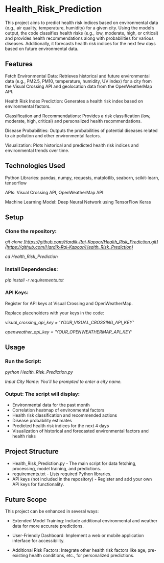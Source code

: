 # Health_Risk_Prediction
This project aims to predict health risk indices based on environmental data (e.g., air quality, temperature, humidity) for a given city. Using the model’s output, the code classifies health risks (e.g., low, moderate, high, or critical) and provides health recommendations along with probabilities for various diseases. Additionally, it forecasts health risk indices for the next few days based on future environmental data.

## Features
Fetch Environmental Data: Retrieves historical and future environmental data (e.g., PM2.5, PM10, temperature, humidity, UV index) for a city from the Visual Crossing API and geolocation data from the OpenWeatherMap API.

Health Risk Index Prediction: Generates a health risk index based on environmental factors.

Classification and Recommendations: Provides a risk classification (low, moderate, high, critical) and personalized health recommendations.

Disease Probabilities: Outputs the probabilities of potential diseases related to air pollution and other environmental factors.

Visualization: Plots historical and predicted health risk indices and environmental trends over time.

## Technologies Used
Python Libraries: pandas, numpy, requests, matplotlib, seaborn, scikit-learn, tensorflow

APIs: Visual Crossing API, OpenWeatherMap API

Machine Learning Model: Deep Neural Network using TensorFlow Keras 

## Setup
### Clone the repository:

*git clone [https://github.com/Hardik-Raj-Kapoor/Health_Risk_Prediction.git](https://github.com/Hardik-Raj-Kapoor/Health_Risk_Prediction)*

*cd Health_Risk_Prediction*

### Install Dependencies:

*pip install -r requirements.txt*

### API Keys:

Register for API keys at Visual Crossing and OpenWeatherMap.

Replace placeholders with your keys in the code:

*visual_crossing_api_key = 'YOUR_VISUAL_CROSSING_API_KEY'*

*openweather_api_key = 'YOUR_OPENWEATHERMAP_API_KEY'*

## Usage
### Run the Script:

*python Health_Risk_Prediction.py*

*Input City Name: You’ll be prompted to enter a city name.*

### Output: The script will display:

+ Environmental data for the past month
+ Correlation heatmap of environmental factors
+ Health risk classification and recommended actions
+ Disease probability estimates
+ Predicted health risk indices for the next 4 days
+ Visualization of historical and forecasted environmental factors and health risks

## Project Structure
+ Health_Risk_Prediction.py - The main script for data fetching, processing, model training, and predictions.
+ requirements.txt - Lists required Python libraries.
+ API keys (not included in the repository) - Register and add your own API keys for functionality.

## Future Scope
This project can be enhanced in several ways:

+ Extended Model Training: Include additional environmental and weather data for more accurate predictions.

+ User-Friendly Dashboard: Implement a web or mobile application interface for accessibility.

+ Additional Risk Factors: Integrate other health risk factors like age, pre-existing health conditions, etc., for personalized predictions.


